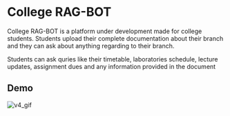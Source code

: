 
# College RAG-BOT

College RAG-BOT is a platform under development made for college students. Students upload their complete documentation about their branch and they can ask about anything regarding to their branch.

Students can ask quries like their timetable, laboratories schedule, lecture updates, assignment dues and any information provided in the document 

## Demo

![v4_gif](https://github.com/user-attachments/assets/7f6811b8-f378-4eff-8ea6-b74eb616d58c)
